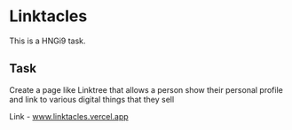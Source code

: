 # Linktacles

This is a HNGi9 task.

## Task
Create a page like Linktree that allows a person show their personal profile and link to various digital things that they sell

Link - www.linktacles.vercel.app
